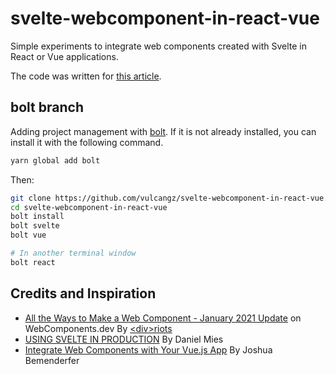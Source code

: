 # svelte-webcomponent-in-react-vue

Simple experiments to integrate web components created with Svelte in React or Vue applications.

The code was written for [this article](https://www.worldlink.com.cn/post/integrating-web-components-created-with-svelte-in-react-or-vue-apps.html).

## bolt branch

Adding project management with [bolt](https://github.com/boltpkg/bolt). If it is not already installed, you can install it with the following command.

```bash
yarn global add bolt 
```

Then:

```bash
git clone https://github.com/vulcangz/svelte-webcomponent-in-react-vue.git
cd svelte-webcomponent-in-react-vue
bolt install
bolt svelte
bolt vue

# In another terminal window
bolt react
```

## Credits and Inspiration

* [All the Ways to Make a Web Component - January 2021 Update](https://webcomponents.dev/blog/all-the-ways-to-make-a-web-component/) on WebComponents.dev By [&lt;div&gt;riots](https://divriots.com/)
* [USING SVELTE IN PRODUCTION](https://javascript-conference.com/blog/using-svelte-in-production/) By Daniel Mies
* [Integrate Web Components with Your Vue.js App](https://svelte.dev/tutorial/context-api) By Joshua Bemenderfer